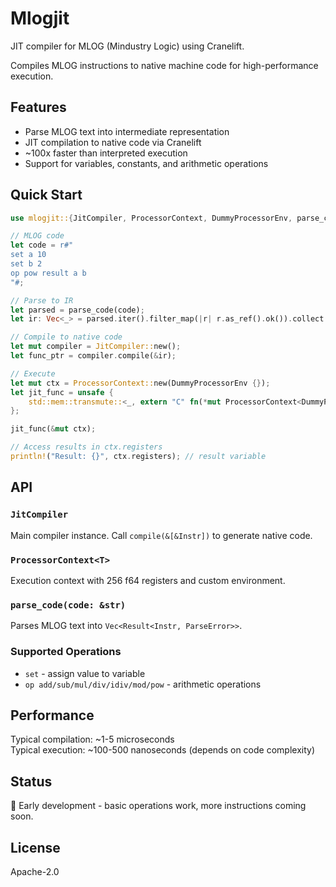 # Mlogjit

JIT compiler for MLOG (Mindustry Logic) using Cranelift.

Compiles MLOG instructions to native machine code for high-performance execution.

## Features

- Parse MLOG text into intermediate representation
- JIT compilation to native code via Cranelift
- ~100x faster than interpreted execution
- Support for variables, constants, and arithmetic operations

## Quick Start

```rust
use mlogjit::{JitCompiler, ProcessorContext, DummyProcessorEnv, parse_code};

// MLOG code
let code = r#"
set a 10
set b 2
op pow result a b
"#;

// Parse to IR
let parsed = parse_code(code);
let ir: Vec<_> = parsed.iter().filter_map(|r| r.as_ref().ok()).collect();

// Compile to native code
let mut compiler = JitCompiler::new();
let func_ptr = compiler.compile(&ir);

// Execute
let mut ctx = ProcessorContext::new(DummyProcessorEnv {});
let jit_func = unsafe {
    std::mem::transmute::<_, extern "C" fn(*mut ProcessorContext<DummyProcessorEnv>)>(func_ptr)
};

jit_func(&mut ctx);

// Access results in ctx.registers
println!("Result: {}", ctx.registers); // result variable
```

## API

### `JitCompiler`
Main compiler instance. Call `compile(&[&Instr])` to generate native code.

### `ProcessorContext<T>`
Execution context with 256 f64 registers and custom environment.

### `parse_code(code: &str)`
Parses MLOG text into `Vec<Result<Instr, ParseError>>`.

### Supported Operations
- `set` - assign value to variable
- `op add/sub/mul/div/idiv/mod/pow` - arithmetic operations

## Performance

Typical compilation: ~1-5 microseconds  
Typical execution: ~100-500 nanoseconds (depends on code complexity)

## Status

🚧 Early development - basic operations work, more instructions coming soon.

## License

Apache-2.0
